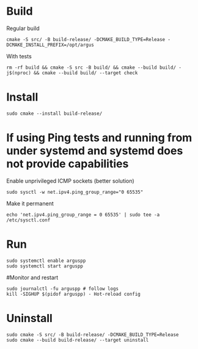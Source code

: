 # Build
Regular build
```
cmake -S src/ -B build-release/ -DCMAKE_BUILD_TYPE=Release -DCMAKE_INSTALL_PREFIX=/opt/argus
```

With tests
```
rm -rf build && cmake -S src -B build/ && cmake --build build/ -j$(nproc) && cmake --build build/ --target check

```

# Install
```
sudo cmake --install build-release/
```

# If using Ping tests and running from under systemd and systemd does not provide capabilities
Enable unprivileged ICMP sockets (better solution)
```
sudo sysctl -w net.ipv4.ping_group_range="0 65535"
```
Make it permanent
```
echo 'net.ipv4.ping_group_range = 0 65535' | sudo tee -a /etc/sysctl.conf
```

# Run
```
sudo systemctl enable arguspp
sudo systemctl start arguspp
```

#Monitor and restart
```
sudo journalctl -fu arguspp # follow logs
kill -SIGHUP $(pidof arguspp) - Hot-reload config
```

# Uninstall
```
sudo cmake -S src/ -B build-release/ -DCMAKE_BUILD_TYPE=Release
sudo cmake --build build-release/ --target uninstall
```

